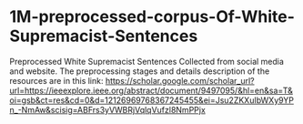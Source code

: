 # 1M-preprocessed-corpus-Of-White-Supremacist-Sentences
Preprocessed White Supremacist Sentences Collected from social media and website.
The preprocessing stages and details description of the resources are in this link:
https://scholar.google.com/scholar_url?url=https://ieeexplore.ieee.org/abstract/document/9497095/&hl=en&sa=T&oi=gsb&ct=res&cd=0&d=12126969768367245455&ei=Jsu2ZKXuIbWXy9YPn_-NmAw&scisig=ABFrs3yVWBRjVqlqVufzl8NmPPjx
